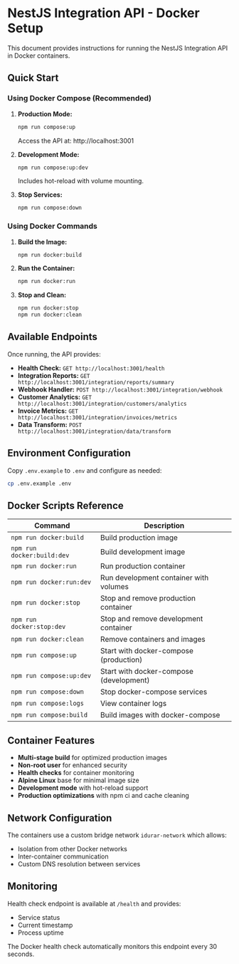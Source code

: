# NestJS Integration API - Docker Setup

This document provides instructions for running the NestJS Integration API in Docker containers.

## Quick Start

### Using Docker Compose (Recommended)

1. **Production Mode:**
   ```bash
   npm run compose:up
   ```
   Access the API at: http://localhost:3001

2. **Development Mode:**
   ```bash
   npm run compose:up:dev
   ```
   Includes hot-reload with volume mounting.

3. **Stop Services:**
   ```bash
   npm run compose:down
   ```

### Using Docker Commands

1. **Build the Image:**
   ```bash
   npm run docker:build
   ```

2. **Run the Container:**
   ```bash
   npm run docker:run
   ```

3. **Stop and Clean:**
   ```bash
   npm run docker:stop
   npm run docker:clean
   ```

## Available Endpoints

Once running, the API provides:

- **Health Check:** `GET http://localhost:3001/health`
- **Integration Reports:** `GET http://localhost:3001/integration/reports/summary`
- **Webhook Handler:** `POST http://localhost:3001/integration/webhook`
- **Customer Analytics:** `GET http://localhost:3001/integration/customers/analytics`
- **Invoice Metrics:** `GET http://localhost:3001/integration/invoices/metrics`
- **Data Transform:** `POST http://localhost:3001/integration/data/transform`

## Environment Configuration

Copy `.env.example` to `.env` and configure as needed:

```bash
cp .env.example .env
```

## Docker Scripts Reference

| Command | Description |
|---------|-------------|
| `npm run docker:build` | Build production image |
| `npm run docker:build:dev` | Build development image |
| `npm run docker:run` | Run production container |
| `npm run docker:run:dev` | Run development container with volumes |
| `npm run docker:stop` | Stop and remove production container |
| `npm run docker:stop:dev` | Stop and remove development container |
| `npm run docker:clean` | Remove containers and images |
| `npm run compose:up` | Start with docker-compose (production) |
| `npm run compose:up:dev` | Start with docker-compose (development) |
| `npm run compose:down` | Stop docker-compose services |
| `npm run compose:logs` | View container logs |
| `npm run compose:build` | Build images with docker-compose |

## Container Features

- **Multi-stage build** for optimized production images
- **Non-root user** for enhanced security
- **Health checks** for container monitoring
- **Alpine Linux** base for minimal image size
- **Development mode** with hot-reload support
- **Production optimizations** with npm ci and cache cleaning

## Network Configuration

The containers use a custom bridge network `idurar-network` which allows:
- Isolation from other Docker networks
- Inter-container communication
- Custom DNS resolution between services

## Monitoring

Health check endpoint is available at `/health` and provides:
- Service status
- Current timestamp
- Process uptime

The Docker health check automatically monitors this endpoint every 30 seconds.